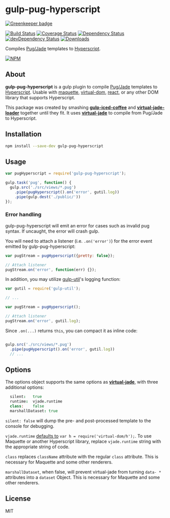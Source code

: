 # gulp-pug-hyperscript

[![Greenkeeper badge](https://badges.greenkeeper.io/nextorigin/gulp-pug-hyperscript.svg)](https://greenkeeper.io/)

[![Build Status][ci-master]][travis-ci]
[![Coverage Status][coverage-master]][coveralls]
[![Dependency Status][dependency]][david]
[![devDependency Status][dev-dependency]][david]
[![Downloads][downloads]][npm]

Compiles [Pug/Jade](https://github.com/pugjs/pug) templates to [Hyperscript](https://github.com/dominictarr/hyperscript).

[![NPM](https://nodei.co/npm/gulp-pug-hyperscript.png?downloads=true&downloadRank=true&stars=true)](https://npmjs.org/package/gulp-pug-hyperscript)


## About

**gulp-pug-hyperscript** is a gulp plugin to compile [Pug/Jade](https://github.com/pugjs/pug) templates to [Hyperscript](https://github.com/dominictarr/hyperscript).  Usable with [maquette](http://maquettejs.org/), [virtual-dom](https://github.com/Matt-Esch/virtual-dom), [react](https://github.com/mlmorg/react-hyperscript), or any other DOM library that supports Hyperscript.

This package was created by smashing [**gulp-iced-coffee**](https://github.com/doublerebel/gulp-iced-coffee) and [**virtual-jade-loader**](https://github.com/tdumitrescu/virtual-jade-loader) together until they fit.  It uses [**virtual-jade**](https://github.com/tdumitrescu/virtual-jade) to compile from Pug/Jade to Hyperscript.

## Installation
```sh
npm install --save-dev gulp-pug-hyperscript
```

## Usage

```javascript
var pugHyperscript = require('gulp-pug-hyperscript');

gulp.task('pug', function() {
  gulp.src('./src/views/*.pug')
    .pipe(pugHyperscript().on('error', gutil.log))
    .pipe(gulp.dest('./public/'))
});
```

### Error handling

gulp-pug-hyperscript will emit an error for cases such as invalid pug syntax. If uncaught, the error will crash gulp.

You will need to attach a listener (i.e. `.on('error')`) for the error event emitted by gulp-pug-hyperscript:

```javascript
var pugStream = pugHyperscript({pretty: false});

// Attach listener
pugStream.on('error', function(err) {});
```

In addition, you may utilize [gulp-util](https://github.com/wearefractal/gulp-util)'s logging function:

```javascript
var gutil = require('gulp-util');

// ...

var pugStream = pugHyperscript();

// Attach listener
pugStream.on('error', gutil.log);

```

Since `.on(...)` returns `this`, you can compact it as inline code:

```javascript

gulp.src('./src/views/*.pug')
  .pipe(pugHyperscript().on('error', gutil.log))
  // ...
```

## Options

The options object supports the same options as [**virtual-jade**](https://github.com/tdumitrescu/virtual-jade), with three additional options:
```coffee
  silent:   true
  runtime:  vjade.runtime
  class:    false
  marshallDataset: true
```

`silent: false` will dump the pre- and post-processed template to the console for debugging.

`vjade.runtime` [defaults to](https://github.com/tdumitrescu/virtual-jade/blob/b5405858c65378828b6b27b92420dc1297a2a50e/lib/index.js#L16) `var h = require('virtual-dom/h');`.  To use Maquette or another Hyperscript library, replace `vjade.runtime` string with the appropriate string of code.

`class` replaces `className` attribute with the regular `class` attribute.  This is necessary for Maquette and some other renderers.

`marshallDataset`, when false, will prevent virtual-jade from turning `data-
*` attributes into a `dataset` Object.  This is necessary for Maquette and some other renderers.

## License

MIT

  [ci-master]: https://img.shields.io/travis/nextorigin/gulp-pug-hyperscript/master.svg?style=flat-square
  [travis-ci]: https://travis-ci.org/nextorigin/gulp-pug-hyperscript
  [coverage-master]: https://img.shields.io/coveralls/nextorigin/gulp-pug-hyperscript/master.svg?style=flat-square
  [coveralls]: https://coveralls.io/r/nextorigin/gulp-pug-hyperscript
  [dependency]: https://img.shields.io/david/nextorigin/gulp-pug-hyperscript.svg?style=flat-square
  [david]: https://david-dm.org/nextorigin/gulp-pug-hyperscript
  [dev-dependency]: https://img.shields.io/david/dev/nextorigin/gulp-pug-hyperscript.svg?style=flat-square
  [david-dev]: https://david-dm.org/nextorigin/gulp-pug-hyperscript#info=devDependencies
  [downloads]: https://img.shields.io/npm/dm/gulp-pug-hyperscript.svg?style=flat-square
  [npm]: https://www.npmjs.org/package/gulp-pug-hyperscript
